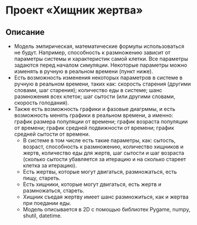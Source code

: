 # Проект «Хищник жертва»
  ## Описание
  - Модель эмпирическая, математические формулы использоваться не будут. Например, способность к размножению зависит от параметры системы и характеристик самой клетки. Все параметры задаются перед началом симуляции. Некоторые параметры можно изменять в ручную в реальном времени (пункт ниже).
  - Есть возможность изменения некоторых параметров в системе в ручную в реальном времени, таких как: 
  скорость старения (другими словами, шаг старения); количество еды в системе; шанс размножения всех клеток; шаг сытости (или другими словами, скорость голодания).
- Также есть возможность графики и фазовые диагрммы, и есть возможность менять графики в реальном времени, а именно: график размера популяции от времени; график возраста популяции от времени; график средней подвижности от времени; график средней сытости от времени.
  - В системе в том числе есть такие параметры, как: 
  сытость, возраст, способность к размножению, количество хищников и жертв, количество еды для жертв, шаг сытости и шаг возраста (сколько сытости убавляется за итерацию и на сколько стареет клетка за итерацию).
  - Есть жертвы, которые могут двигаться, размножаться, есть пищу, стареть. 
  - Есть хищники, которые могут двигаться, есть жертв и размножаться, стареть.
  - Хищник съедая жертву имеет шанс размножиться, как и жертва при поедании еды.
  - Модель описывается в 2D с помощью библиотек Pygame, numpy, shutil, datetime.
